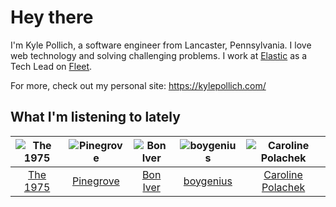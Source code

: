 # Hey there


I'm Kyle Pollich, a software engineer from Lancaster, Pennsylvania. I love web technology and solving challenging problems.
I work at [Elastic](https://www.elastic.co/) as a Tech Lead on [Fleet](https://www.elastic.co/guide/en/fleet/current/fleet-overview.html).

For more, check out my personal site: https://kylepollich.com/

## What I'm listening to lately

<!-- begin artists -->
  |![The 1975](https://i.scdn.co/image/ab6761610000f17889348336354096fd4e36ca73)|![Pinegrove](https://i.scdn.co/image/ab6761610000f1780089634a4e7964d250223ed6)|![Bon Iver](https://i.scdn.co/image/ab6761610000f17867be065df01f37a3880216be)|![boygenius](https://i.scdn.co/image/ab6761610000f1781a6373c01e8b86e289859f57)|![Caroline Polachek](https://i.scdn.co/image/ab6761610000f178d06f948216f34ea0298aef43)|
  |:---:|:---:|:---:|:---:|:---:|
  |[The 1975](https://open.spotify.com/artist/3mIj9lX2MWuHmhNCA7LSCW)|[Pinegrove](https://open.spotify.com/artist/2gbT6GPXMis0OAkZbEQCYB)|[Bon Iver](https://open.spotify.com/artist/4LEiUm1SRbFMgfqnQTwUbQ)|[boygenius](https://open.spotify.com/artist/1hLiboQ98IQWhpKeP9vRFw)|[Caroline Polachek](https://open.spotify.com/artist/4Ge8xMJNwt6EEXOzVXju9a)|
<!-- end artists -->
